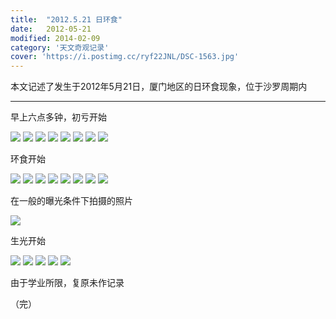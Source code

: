 ```yaml
---
title:  "2012.5.21 日环食"
date:   2012-05-21
modified: 2014-02-09
category: '天文奇观记录'
cover: 'https://i.postimg.cc/ryf22JNL/DSC-1563.jpg'
---
```


本文记述了发生于2012年5月21日，厦门地区的日环食现象，位于沙罗周期内

---

早上六点多钟，初亏开始

<img class='disc' src='https://i.postimg.cc/QxPLHdz4/DSC-1562.jpg'>

<img class='disc' src='https://i.postimg.cc/ryf22JNL/DSC-1563.jpg'>

<img class='disc' src='https://i.postimg.cc/c46yxnFt/DSC-1566.jpg'>

<img class='disc' src='https://i.postimg.cc/N0RwhvpN/DSC-1568.jpg'>

<img class='disc' src='https://i.postimg.cc/Hx2Dx4GX/DSC-1569.jpg'>

<img class='disc' src='https://i.postimg.cc/qqvfCh0Y/DSC-1570.jpg'>

<img class='disc' src='https://i.postimg.cc/x8xwGf1d/DSC-1571.jpg'>

<img class='disc' src='https://i.postimg.cc/B6sf47zJ/DSC-1572.jpg'>

环食开始

<img class='disc' src='https://i.postimg.cc/zGRsW1ZJ/DSC-1573.jpg'>

<img class='disc' src='https://i.postimg.cc/nLb6Gwpq/DSC-1574.jpg'>

<img class='disc' src='https://i.postimg.cc/3wXzSCxV/DSC-1575.jpg'>

<img class='disc' src='https://i.postimg.cc/4dXqr7Kd/DSC-1576.jpg'>

<img class='disc' src='https://i.postimg.cc/gJ4QdzRK/DSC-1577.jpg'>

<img class='disc' src='https://i.postimg.cc/kG4Zg0vP/DSC-1578.jpg'>

<img class='disc' src='https://i.postimg.cc/gjT7XggX/DSC-1579.jpg'>

<img class='disc' src='https://i.postimg.cc/MZPNFGz6/DSC-1580.jpg'>

在一般的曝光条件下拍摄的照片

<img class='disc' src='https://i.postimg.cc/bNZWcjvQ/DSC-1582.jpg'>

生光开始

<img class='disc' src='https://i.postimg.cc/WbxKsfDx/DSC-1583.jpg'>

<img class='disc' src='https://i.postimg.cc/pdH6FhJZ/DSC-1584.jpg'>

<img class='disc' src='https://i.postimg.cc/P5Z7JzYJ/DSC-1586.jpg'>

<img class='disc' src='https://i.postimg.cc/pTVcsw75/DSC-1587.jpg'>

<img class='disc' src='https://i.postimg.cc/9fYNtmxj/DSC-1588.jpg'>

由于学业所限，复原未作记录

（完）

